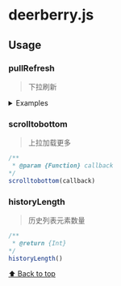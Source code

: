 # deerberry.js

## Usage

### pullRefresh

>下拉刷新

<details>

<summary>Examples</summary>

```css
/* pull refresh module */
.pullRefresh__scroller .pullRefresh__loading {
  height: 80px;
  line-height: 80px;
  text-align: center;
  width: 100%;
  background-color: #fff;
  color: blue;
}

.pullRefresh__scroller {
  -webkit-overflow-scrolling: touch;
}
```

```html
<div id="scroll_container" class="pullRefresh__scroller">
    <!-- loading dom -->
    <div class="pullRefresh__loading"></div>

    <!-- list dom-->
    <ul></ul>
</div>
```

```js
/**
 * @param {Object}
*/
pullRefresh({
    container: "#scroll_container", //外层的容器
    next: function (e) {
        var that = this;

        // callback function could be code there

        that.back.call();
    }
});
```

</details>

### scrolltobottom

>上拉加载更多

```js
/**
 * @param {Function} callback
*/
scrolltobottom(callback)
```

### historyLength

>历史列表元素数量

```js
/**
 * @return {Int}
*/
historyLength()
```

[⬆ Back to top](#Usage)